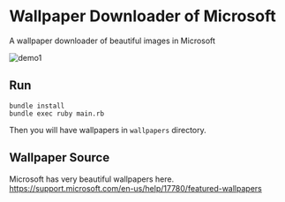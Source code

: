 # Wallpaper Downloader of Microsoft

A wallpaper downloader of beautiful images in Microsoft

![demo1](demo_images/demo1.gif)

## Run

```
bundle install
bundle exec ruby main.rb 
```

Then you will have wallpapers in `wallpapers` directory.

## Wallpaper Source

Microsoft has very beautiful wallpapers here.  
<https://support.microsoft.com/en-us/help/17780/featured-wallpapers>